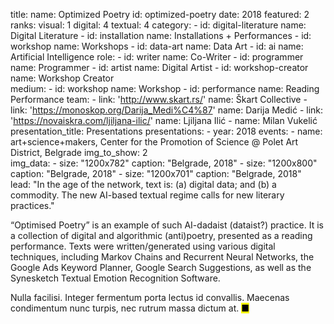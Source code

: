 title: 
    name: Optimized Poetry
id: optimized-poetry
date: 2018
featured: 2
ranks:
    visual: 1
    digital: 4 
    textual: 4
category: 
    - id: digital-literature
      name: Digital Literature
    - id: installation
      name: Installations + Performances
    - id: workshop
      name: Workshops
    - id: data-art
      name: Data Art
    - id: ai
      name: Artificial Intelligence
role:
    - id: writer
      name: Co-Writer
    - id: programmer
      name: Programmer
    - id: artist
      name: Digital Artist
    - id: workshop-creator
      name: Workshop Creator  
medium:
    - id: workshop
      name: Workshop
    - id: performance
      name: Reading Performance
team:
    - link: 'http://www.skart.rs/'
      name: Škart Collective
    - link: 'https://monoskop.org/Darija_Medi%C4%87'
      name: Darija Medić
    - link: 'https://novaiskra.com/ljiljana-ilic/'
      name: Ljiljana Ilić
    - name: Milan Vukelić
presentation_title: Presentations
presentations:
    - year: 2018
      events:
        - name: art+science+makers, Center for the Promotion of Science @ Polet Art District, Belgrade
img_to_show: 2       
img_data:
    - size: "1200x782"
      caption: "Belgrade, 2018"
    - size: "1200x800"
      caption: "Belgrade, 2018"
    - size: "1200x701"
      caption: "Belgrade, 2018"   
lead: "In the age of the network, text is: (a) digital data; and (b) a commodity. The new AI-based textual regime calls for new literary practices."

“Optimised Poetry” is an example of such AI-dadaist (dataist?) practice. It is a collection of digital and algorithmic (anti)poetry, presented as a reading performance. Texts were written/generated using various digital techniques, including Markov Chains and Recurrent Neural Networks, the Google Ads Keyword Planner, Google Search Suggestions, as well as the Synesketch Textual Emotion Recognition Software. 

Nulla facilisi. Integer fermentum porta lectus id convallis. Maecenas condimentum nunc turpis, nec rutrum massa dictum at. <mark>&#9632;</mark>